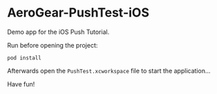 AeroGear-PushTest-iOS
=====================

Demo app for the iOS Push Tutorial.

Run before opening the project:

	pod install


Afterwards open the ```PushTest.xcworkspace``` file to start the application...

Have fun!